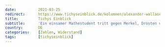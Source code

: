 ```yaml
---
date:          2021-03-25
redirect:      https://www.tichyseinblick.de/kolumnen/alexander-wallasch-heute/inzidenz-ein-einsamer-mathestudent-tritt-gegen-merkel-drosten-und-co-an/
title:         Tichys Einblick
subtitle:      'Ein einsamer Mathestudent tritt gegen Merkel, Drosten und Co an'
country:       DE
categories:    [Zahlen, Widerstand]
tags:          [tichyseinblick]
---
```

